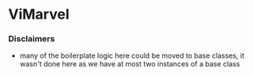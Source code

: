 # ViMarvel

### Disclaimers

* many of the boilerplate logic here could be moved to base classes, it wasn't done here as we have at most two instances of a base class
